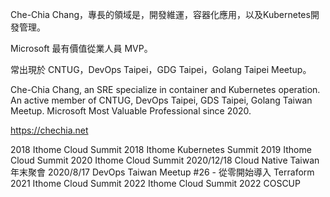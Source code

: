 Che-Chia Chang，專長的領域是，開發維運，容器化應用，以及Kubernetes開發管理。

Microsoft 最有價值從業人員 MVP。

常出現於 CNTUG，DevOps Taipei，GDG Taipei，Golang Taipei Meetup。

Che-Chia Chang, an SRE specialize in container and Kubernetes operation. An active member of CNTUG, DevOps Taipei, GDS Taipei, Golang Taiwan Meetup.
Microsoft Most Valuable Professional since 2020.

https://chechia.net

2018 Ithome Cloud Summit
2018 Ithome Kubernetes Summit
2019 Ithome Cloud Summit
2020 Ithome Cloud Summit
2020/12/18  Cloud Native Taiwan 年末聚會
2020/8/17   DevOps Taiwan Meetup #26 - 從零開始導入 Terraform
2021 Ithome Cloud Summit
2022 Ithome Cloud Summit
2022 COSCUP
